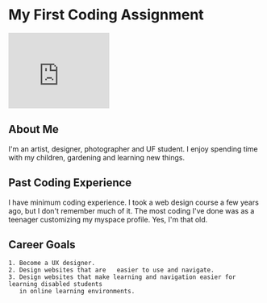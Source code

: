 # My First Coding Assignment #
<iframe src="https://giphy.com/embed/kaq6GnxDlJaBq" width="200" height="150" frameBorder="0" class="giphy-embed" allowFullScreen></iframe><p><a href="https://giphy.com/gifs/chloe-concerned-kaq6GnxDlJaBq"></a></p>

## About Me ##
 I'm an artist, designer, photographer and UF student. I enjoy spending time with my children, gardening and learning new things. 
## Past Coding Experience ##
I have minimum coding experience. I took a web design course a few years ago, but I don't remember much of it. The most coding I've done was as a teenager customizing my myspace profile. Yes, I'm that old.
## Career Goals ##
 
    1. Become a UX designer.
    2. Design websites that are   easier to use and navigate.
    3. Design websites that make learning and navigation easier for learning disabled students 
       in online learning environments. 

